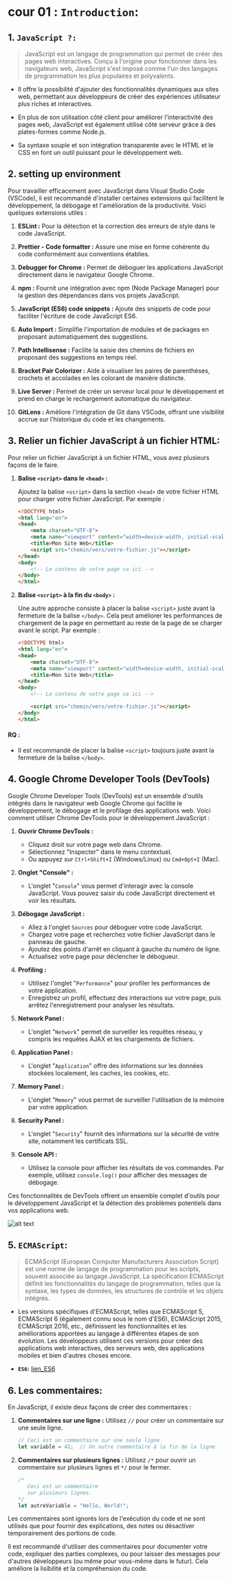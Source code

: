 # cour 01 : **``Introduction``:**


## 1. **``JavaScript ?:``**


>JavaScript est un langage de programmation qui permet de créer des pages web interactives. Conçu à l'origine pour fonctionner dans les navigateurs web, JavaScript s'est imposé comme l'un des langages de programmation les plus populaires et polyvalents. 

- Il offre la possibilité d'ajouter des fonctionnalités dynamiques aux sites web, permettant aux développeurs de créer des expériences utilisateur plus riches et interactives. 

- En plus de son utilisation côté client pour améliorer l'interactivité des pages web, JavaScript est également utilisé côté serveur grâce à des plates-formes comme Node.js. 

- Sa syntaxe souple et son intégration transparente avec le HTML et le CSS en font un outil puissant pour le développement web. 


## 2. **setting up environment**

Pour travailler efficacement avec JavaScript dans Visual Studio Code (VSCode), il est recommandé d'installer certaines extensions qui facilitent le développement, la débogage et l'amélioration de la productivité. Voici quelques extensions utiles :

1. **ESLint :** Pour la détection et la correction des erreurs de style dans le code JavaScript.

2. **Prettier - Code formatter :** Assure une mise en forme cohérente du code conformément aux conventions établies.

3. **Debugger for Chrome :** Permet de déboguer les applications JavaScript directement dans le navigateur Google Chrome.

4. **npm :** Fournit une intégration avec npm (Node Package Manager) pour la gestion des dépendances dans vos projets JavaScript.

5. **JavaScript (ES6) code snippets :** Ajoute des snippets de code pour faciliter l'écriture de code JavaScript ES6.

6. **Auto Import :** Simplifie l'importation de modules et de packages en proposant automatiquement des suggestions.

7. **Path Intellisense :** Facilite la saisie des chemins de fichiers en proposant des suggestions en temps réel.

8. **Bracket Pair Colorizer :** Aide à visualiser les paires de parenthèses, crochets et accolades en les colorant de manière distincte.

9. **Live Server :** Permet de créer un serveur local pour le développement et prend en charge le rechargement automatique du navigateur.

10. **GitLens :** Améliore l'intégration de Git dans VSCode, offrant une visibilité accrue sur l'historique du code et les changements.

 
## 3. **Relier un fichier JavaScript à un fichier HTML:**

Pour relier un fichier JavaScript à un fichier HTML, vous avez plusieurs façons de le faire. 

1. **Balise `<script>` dans le `<head>` :**

   Ajoutez la balise `<script>` dans la section `<head>` de votre fichier HTML pour charger votre fichier JavaScript. Par exemple :

   ```html
   <!DOCTYPE html>
   <html lang="en">
   <head>
       <meta charset="UTF-8">
       <meta name="viewport" content="width=device-width, initial-scale=1.0">
       <title>Mon Site Web</title>
       <script src="chemin/vers/votre-fichier.js"></script>
   </head>
   <body>
       <!-- Le contenu de votre page va ici -->
   </body>
   </html>
   ```

2. **Balise `<script>` à la fin du `<body>` :**

   Une autre approche consiste à placer la balise `<script>` juste avant la fermeture de la balise `</body>`. Cela peut améliorer les performances de chargement de la page en permettant au reste de la page de se charger avant le script. Par exemple :

   ```html
   <!DOCTYPE html>
   <html lang="en">
   <head>
       <meta charset="UTF-8">
       <meta name="viewport" content="width=device-width, initial-scale=1.0">
       <title>Mon Site Web</title>
   </head>
   <body>
       <!-- Le contenu de votre page va ici -->

       <script src="chemin/vers/votre-fichier.js"></script>
   </body>
   </html>
   ```

#### RQ :

-  Il est recommandé de placer la balise `<script>` toujours juste avant la fermeture de la balise `</body>`.

## 4. **Google Chrome Developer Tools (DevTools)**

Google Chrome Developer Tools (DevTools) est un ensemble d'outils intégrés dans le navigateur web Google Chrome qui facilite le développement, le débogage et le profilage des applications web. Voici comment utiliser Chrome DevTools pour le développement JavaScript :

1. **Ouvrir Chrome DevTools :**
   - Cliquez droit sur votre page web dans Chrome.
   - Sélectionnez "Inspecter" dans le menu contextuel.
   - Ou appuyez sur `Ctrl+Shift+I` (Windows/Linux) ou `Cmd+Opt+I` (Mac).

2. **Onglet "Console" :**
   - L'onglet "``Console``" vous permet d'interagir avec la console JavaScript. Vous pouvez saisir du code JavaScript directement et voir les résultats.

3. **Débogage JavaScript :**
   - Allez à l'onglet ``Sources`` pour déboguer votre code JavaScript.
   - Chargez votre page et recherchez votre fichier JavaScript dans le panneau de gauche.
   - Ajoutez des points d'arrêt en cliquant à gauche du numéro de ligne.
   - Actualisez votre page pour déclencher le débogueur.

4. **Profiling :**
   - Utilisez l'onglet "``Performance``" pour profiler les performances de votre application.
   - Enregistrez un profil, effectuez des interactions sur votre page, puis arrêtez l'enregistrement pour analyser les résultats.

5. **Network Panel :**
   - L'onglet "``Network``" permet de surveiller les requêtes réseau, y compris les requêtes AJAX et les chargements de fichiers.

6. **Application Panel :**
   - L'onglet "``Application``" offre des informations sur les données stockées localement, les caches, les cookies, etc.

7. **Memory Panel :**
   - L'onglet "``Memory``" vous permet de surveiller l'utilisation de la mémoire par votre application.

8. **Security Panel :**
   - L'onglet "``Security``" fournit des informations sur la sécurité de votre site, notamment les certificats SSL.

9. **Console API :**
   - Utilisez la console pour afficher les résultats de vos commandes. Par exemple, utilisez `console.log()` pour afficher des messages de débogage.

Ces fonctionnalités de DevTools offrent un ensemble complet d'outils pour le développement JavaScript et la détection des problèmes potentiels dans vos applications web.


![alt text](images/image.png)



## 5. **``ECMAScript``:**


>ECMAScript (European Computer Manufacturers Association Script) est une norme de langage de programmation pour les scripts, souvent associée au langage JavaScript. La spécification ECMAScript définit les fonctionnalités du langage de programmation, telles que la syntaxe, les types de données, les structures de contrôle et les objets intégrés.

- Les versions spécifiques d'ECMAScript, telles que ECMAScript 5, ECMAScript 6 (également connu sous le nom d'ES6), ECMAScript 2015, ECMAScript 2016, etc., définissent les fonctionnalités et les améliorations apportées au langage à différentes étapes de son évolution. Les développeurs utilisent ces versions pour créer des applications web interactives, des serveurs web, des applications mobiles et bien d'autres choses encore.

- **``ES6``:**
   [lien_ES6](https://www.javascripttutorial.net/es6/)




## 6. **Les commentaires:**

En JavaScript, il existe deux façons de créer des commentaires :

1. **Commentaires sur une ligne :**
   Utilisez `//` pour créer un commentaire sur une seule ligne.

   ```javascript
   // Ceci est un commentaire sur une seule ligne
   let variable = 42;  // Un autre commentaire à la fin de la ligne
   ```

2. **Commentaires sur plusieurs lignes :**
   Utilisez `/*` pour ouvrir un commentaire sur plusieurs lignes et `*/` pour le fermer.

   ```javascript
   /*
      Ceci est un commentaire
      sur plusieurs lignes.
   */
   let autreVariable = "Hello, World!";
   ```

Les commentaires sont ignorés lors de l'exécution du code et ne sont utilisés que pour fournir des explications, des notes ou désactiver temporairement des portions de code.

Il est recommandé d'utiliser des commentaires pour documenter votre code, expliquer des parties complexes, ou pour laisser des messages pour d'autres développeurs (ou même pour vous-même dans le futur). Cela améliore la lisibilité et la compréhension du code.
